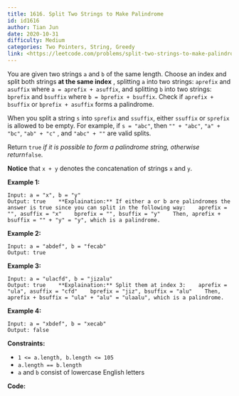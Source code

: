 ```yaml
---
title: 1616. Split Two Strings to Make Palindrome
id: id1616
author: Tian Jun
date: 2020-10-31
difficulty: Medium
categories: Two Pointers, String, Greedy
link: <https://leetcode.com/problems/split-two-strings-to-make-palindrome/description/>
---
```


You are given two strings `a` and `b` of the same length. Choose an index and
split both strings **at the same index** , splitting `a` into two strings:
`aprefix` and `asuffix` where `a = aprefix + asuffix`, and splitting `b` into
two strings: `bprefix` and `bsuffix` where `b = bprefix + bsuffix`. Check if
`aprefix + bsuffix` or `bprefix + asuffix` forms a palindrome.

When you split a string `s` into `sprefix` and `ssuffix`, either `ssuffix` or
`sprefix` is allowed to be empty. For example, if `s = "abc"`, then `"" +
"abc"`, `"a" + "bc"`, `"ab" + "c"` , and `"abc" + ""` are valid splits.

Return `true` _if it is possible to form_ _a palindrome string, otherwise
return_`false`.

**Notice** that `x + y` denotes the concatenation of strings `x` and `y`.



**Example 1:**
            
	Input: a = "x", b = "y"    
	Output: true    **Explaination:** If either a or b are palindromes the answer is true since you can split in the following way:    aprefix = "", asuffix = "x"    bprefix = "", bsuffix = "y"    Then, aprefix + bsuffix = "" + "y" = "y", which is a palindrome.    

**Example 2:**
            
	Input: a = "abdef", b = "fecab"    
	Output: true    

**Example 3:**
            
	Input: a = "ulacfd", b = "jizalu"    
	Output: true    **Explaination:** Split them at index 3:    aprefix = "ula", asuffix = "cfd"    bprefix = "jiz", bsuffix = "alu"    Then, aprefix + bsuffix = "ula" + "alu" = "ulaalu", which is a palindrome.    

**Example 4:**
            
	Input: a = "xbdef", b = "xecab"    
	Output: false    



**Constraints:**

  * `1 <= a.length, b.length <= 105`
  * `a.length == b.length`
  * `a` and `b` consist of lowercase English letters


**Code:**
